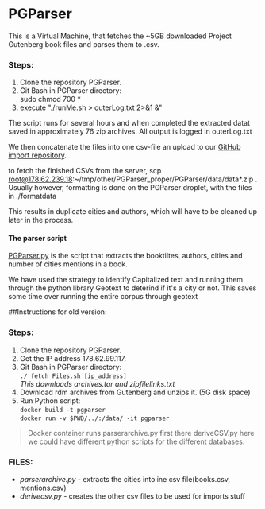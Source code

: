 # PGParser
This is a Virtual Machine, that fetches the ~5GB downloaded Project Gutenberg book files and parses them to .csv.


### Steps:
1. Clone the repository PGParser.
2. Git Bash in PGParser directory: <br>
 sudo chmod 700 *<br>
2. execute "./runMe.sh > outerLog.txt 2>&1 &"<br>

The script runs for several hours and when completed the extracted datat saved in approximately 76 zip archives.
All output is logged in outerLog.txt

We then concatenate the files into one csv-file an upload to our [GitHub import repository](https://github.com/DatabaseGroup9/dataimport/tree/master/data).

to fetch the finished CSVs from the server, scp root@178.62.239.18:~/tmp/other/PGParser_proper/PGParser/data/data*.zip .
Usually however, formatting is done on the PGParser droplet, with the files in ./formatdata

This results in duplicate cities and authors, which will have to be cleaned up later in the process.

#### The parser script

[PGParser.py](https://github.com/DatabaseGroup9/PGParser/blob/master/PGParser.py) is the script that extracts the booktiltes, authors, cities and number of cities mentions in a book.

We have used the strategy to identify Capitalized text and running them through the python library Geotext to deterind if it's a city or not. This saves some time over running the entire corpus through geotext


##Instructions for old version:
### Steps:
1. Clone the repository PGParser.
2. Get the IP address 178.62.99.117.
3. Git Bash in PGParser directory: <br>
`./ fetch Files.sh [ip_address]` <br>
_This downloads archives.tar and zipfilelinks.txt_
4. Download rdm archives from Gutenberg and unzips it. (5G disk space)
5. Run Python script: <br>
`docker build -t pgparser` <br>
`docker run -v $PWD/../:/data/ -it pgparser`

> Docker container runs parserarchive.py first there deriveCSV.py here we could have different python scripts for the different databases. 

### FILES:
- _parserarchive.py_ - extracts the cities into ine csv file(books.csv, mentions.csv)
- _derivecsv.py_ - creates the other csv files to  be used for imports stuff
